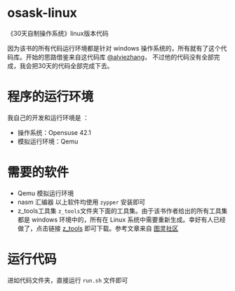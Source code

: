 # osask-linux
《30天自制操作系统》linux版本代码

因为该书的所有代码运行环境都是针对 windows 操作系统的，所有就有了这个代码库。开始的思路借鉴来自这代码库 [@alviezhang](https://github.com/alviezhang/osask-linux)，
不过他的代码没有全部完成，我会把30天的代码全部完成下去。

# 程序的运行环境
 我自己的开发和运行环境是 ：
  * 操作系统：Opensuse 42.1
  * 模拟运行环境：Qemu
 
# 需要的软件
  * Qemu
    模拟运行环境
  * nasm
    汇编器
    以上软件均使用 `zypper` 安装即可
  * z_tools工具集
    `z_tools`文件夹下面的工具集。由于该书作者给出的所有工具集都是 windows 环境中的，所有在 Linux 系统中需要重新生成。幸好有人已经做了，点击链接 [z_tools](http://hrb.osask.jp/z_tools.tar.bz2) 即可下载。参考文章来自 [图灵社区](http://www.ituring.com.cn/article/30667)

# 运行代码

  进如代码文件夹，直接运行 `run.sh` 文件即可
